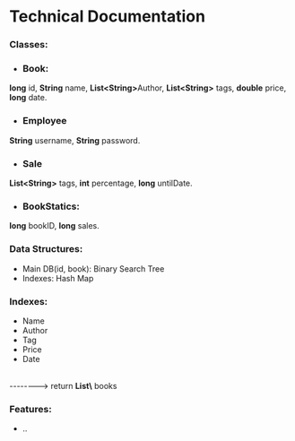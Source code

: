 # Technical Documentation

### Classes:
- <h3>Book:</h3>
<b>long</b> id,
<b>String</b> name,
<b>List\<String></b>Author,
<b>List\<String></b> tags, 
<b>double</b> price, 
<b>long</b> date.

- <h3>Employee</h3>
<b>String</b> username,
<b>String</b> password.

- <h3>Sale</h3>
<b>List\<String></b> tags,
<b>int</b> percentage,
<b>long</b> untilDate.

- <h3>BookStatics:</h3>
<b>long</b> bookID,
<b>long</b> sales.


### Data Structures:
- Main DB(id, book): Binary Search Tree
- Indexes: Hash Map 

### Indexes:
- Name 
- Author 
- Tag 
- Price
- Date 
<br>
--------> return <b>List\<dataBaseOffset></b> books


### Features:
- ..